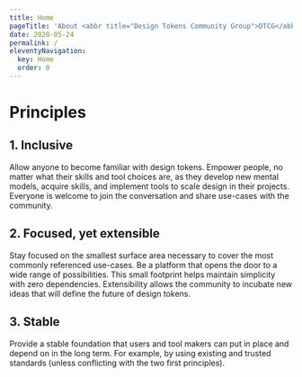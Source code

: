 ```yaml
---
title: Home
pageTitle: 'About <abbr title="Design Tokens Community Group">DTCG</abbr>'
date: 2020-05-24
permalink: /
eleventyNavigation:
  key: Home
  order: 0
---
```


# Principles

## 1. Inclusive

Allow anyone to become familiar with design tokens. Empower people, no matter what their skills and tool choices are, as they develop new mental models, acquire skills, and implement tools to scale design in their projects. Everyone is welcome to join the conversation and share use-cases with the community.

## 2. Focused, yet extensible

Stay focused on the smallest surface area necessary to cover the most commonly referenced use-cases. Be a platform that opens the door to a wide range of possibilities. This small footprint helps maintain simplicity with zero dependencies. Extensibility allows the community to incubate new ideas that will define the future of design tokens.

## 3. Stable

Provide a stable foundation that users and tool makers can put in place and depend on in the long term. For example, by using existing and trusted standards (unless conflicting with the two first principles).
